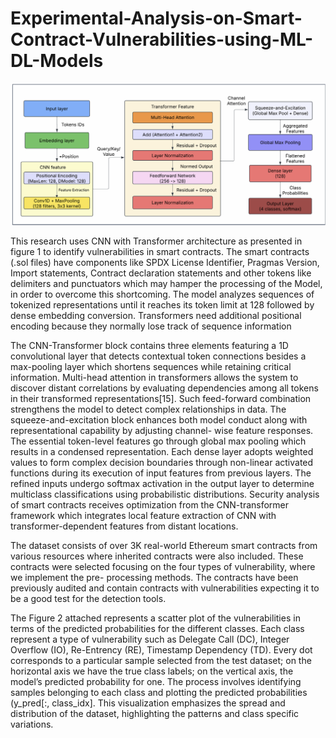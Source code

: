 # Experimental-Analysis-on-Smart-Contract-Vulnerabilities-using-ML-DL-Models

<img src="images/fig1.png" alt="Architecture Diagram" width="800"/>

This research uses CNN with Transformer architecture as presented in figure 1 to identify 
vulnerabilities in smart contracts. The smart contracts (.sol files) have components like SPDX 
License Identifier, Pragmas Version, Import statements, Contract declaration statements and 
other tokens like delimiters and punctuators which may hamper the processing of the Model, 
in order to overcome this shortcoming. The model analyzes sequences of tokenized 
representations until it reaches its token limit at 128 followed by dense embedding conversion. 
Transformers need additional positional encoding because they normally lose track of 
sequence information

The CNN-Transformer block contains three elements featuring a 1D convolutional layer that 
detects contextual token connections besides a max-pooling layer which shortens sequences 
while retaining critical information. Multi-head attention in transformers allows the system to 
discover distant correlations by evaluating dependencies among all tokens in their transformed 
representations[15]. Such feed-forward combination strengthens the model to detect complex 
relationships in data. The squeeze-and-excitation block enhances both model conduct along 
with representational capability by adjusting channel- wise feature responses. The essential 
token-level features go through global max pooling which results in a condensed 
 representation. Each dense layer adopts weighted values to form complex decision boundaries 
through non-linear activated functions during its execution of input features from previous 
layers. The refined inputs undergo softmax activation in the output layer to determine 
multiclass classifications using probabilistic distributions. Security analysis of smart contracts 
receives optimization from the CNN-transformer framework which integrates local feature 
extraction of CNN with transformer-dependent features from distant locations.

The dataset consists of over 3K real-world Ethereum smart contracts from various resources 
where inherited contracts were also included. These contracts were selected focusing on the 
four types of vulnerability, where we implement the pre- processing methods. The contracts 
have been previously audited and contain contracts with vulnerabilities expecting it to be a 
good test for the detection tools. 


The Figure 2 attached represents a scatter plot of the vulnerabilities in terms of the predicted 
probabilities for the different classes. Each class represent a type of vulnerability such as 
Delegate Call (DC), Integer Overflow (IO), Re-Entrency (RE), Timestamp Dependency (TD). 
Every dot corresponds to a particular sample selected from the test dataset; on the horizontal 
axis we have the true class labels; on the vertical axis, the model’s predicted probability for 
one. The process involves identifying samples belonging to each class and plotting the 
predicted probabilities (y_pred[:, class_idx]. This visualization emphasizes the spread and 
distribution of the dataset, highlighting the patterns and class specific variations. 
